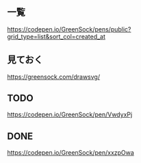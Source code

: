 ## 一覧
https://codepen.io/GreenSock/pens/public?grid_type=list&sort_col=created_at

## 見ておく
https://greensock.com/drawsvg/

## TODO
https://codepen.io/GreenSock/pen/VwdyxPj

## DONE
https://codepen.io/GreenSock/pen/xxzpOwa